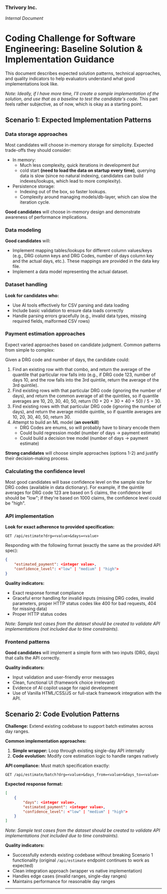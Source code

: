 ### Thrivory Inc.
_Internal Document_

# Coding Challenge for Software Engineering: Baseline Solution & Implementation Guidance

This document describes expected solution patterns, technical approaches, and quality indicators to help evaluators understand what good implementations look like.

_Note: Ideally, if I have more time, I'll create a sample implementation of the solution, and use that as a baseline to test the candidate's code._ This part feels rather subjective, as of now, which is okay as a starting point.

## Scenario 1: Expected Implementation Patterns

### Data storage approaches
Most candidates will choose in-memory storage for simplicity. Expected trade-offs they should consider:

- In memory: 
    - Much less complexity, quick iterations in development _but_ 
    - cold start **(need to load the data on startup every time)**, querying data is slow (since no natural indexing, candidates can build indexes/lookups, which lead to more complexity).
- Persistence storage: 
    - Indexing out of the box, so faster lookups.
    - Complexity around managing models/db-layer, which can slow the iteration cycle.

**Good candidates** will choose in-memory design and demonstrate awareness of performance implications.
    
### Data modeling
**Good candidates** will:
    
* Implement mapping tables/lookups for different column values/keys (e.g., DRG column keys and DRG Codes, number of days column key and the actual days, etc.). These mappings are provided in the data key file.
* Implement a data model representing the actual dataset. 

### Dataset handling
**Look for candidates who:**
    
* Use AI tools effectively for CSV parsing and data loading
* Include basic validation to ensure data loads correctly
* Handle parsing errors gracefully (e.g., invalid data types, missing required fields, malformed CSV rows)

### Payment estimation approaches
Expect varied approaches based on candidate judgment. Common patterns from simple to complex: 

Given a DRG code and number of days, the candidate could:
1. Find an existing row with that combo, and return the average of the quantile that particular row falls into (e.g., if DRG code 123, number of days 10, and the row falls into the 3rd quintile, return the average of the 3rd quintile).
2. Find existing rows with that particular DRG code (ignoring the number of days), and return the common average of all the quintiles, so if quantile averages are 10, 20, 30, 40, 50, return (10 + 20 + 30 + 40 + 50) / 5 = 30.
3. Find existing rows with that particular DRG code (ignoring the number of days), and return the average middle quintile, so if quantile averages are 10, 20, 30, 40, 50, return 30.
4. Attempt to build an ML model (**an overkill**)
    * DRG Codes are enums, so will probably have to binary encode them
    * Could build regression model (number of days → payment estimate) 
    * Could build a decision tree model (number of days → payment estimate)

**Strong candidates** will choose simple approaches (options 1-2) and justify their decision-making process.

### Calculating the confidence level
Most good candidates will base confidence level on the sample size for DRG codes (available in data dictionary). For example, if the quintile averages for DRG code 123 are based on 5 claims, the confidence level should be "low"; if they're based on 1000 claims, the confidence level could be "high".

### API implementation
**Look for exact adherence to provided specification:**
```
GET /api/estimate?drg=<value>&days=<value>
```
Responding with the following format (exactly the same as the provided API spec):

```json
{
    "estimated_payment": <integer value>,
    "confidence_level": <"low" | "medium" | "high">
}
```

**Quality indicators:**
- Exact response format compliance
- Graceful error handling for invalid inputs (missing DRG codes, invalid parameters, proper HTTP status codes like 400 for bad requests, 404 for missing data)
- Proper HTTP status codes

_Note: Sample test cases from the dataset should be created to validate API implementations (not included due to time constraints)._

### Frontend patterns
**Good candidates** will implement a simple form with two inputs (DRG, days) that calls the API correctly.

**Quality indicators:**
- Input validation and user-friendly error messages
- Clean, functional UI (framework choice irrelevant)
- Evidence of AI copilot usage for rapid development
- Use of Vanilla HTML/CSS/JS or full-stack framework integration with the API.

## Scenario 2: Code Evolution Patterns

**Challenge:** Extend existing codebase to support batch estimates across day ranges.

**Common implementation approaches:**
1. **Simple wrapper:** Loop through existing single-day API internally
2. **Code evolution:** Modify core estimation logic to handle ranges natively

**API compliance:** Must match specification exactly:

```
GET /api/estimate/batch?drg=<value>&days_from=<value>&days_to=<value>
```

**Expected response format:**
```json
[
    {
        "days": <integer value>,
        "estimated_payment": <integer value>,
        "confidence_level": <"low" | "medium" | "high">
    }
]
```

_Note: Sample test cases from the dataset should be created to validate API implementations (not included due to time constraints)._

**Quality indicators:**
- Successfully extends existing codebase without breaking Scenario 1 functionality (original `/api/estimate` endpoint continues to work as expected)
- Clean integration approach (wrapper vs native implementation)
- Handles edge cases (invalid ranges, single-day ranges)
- Maintains performance for reasonable day ranges

---